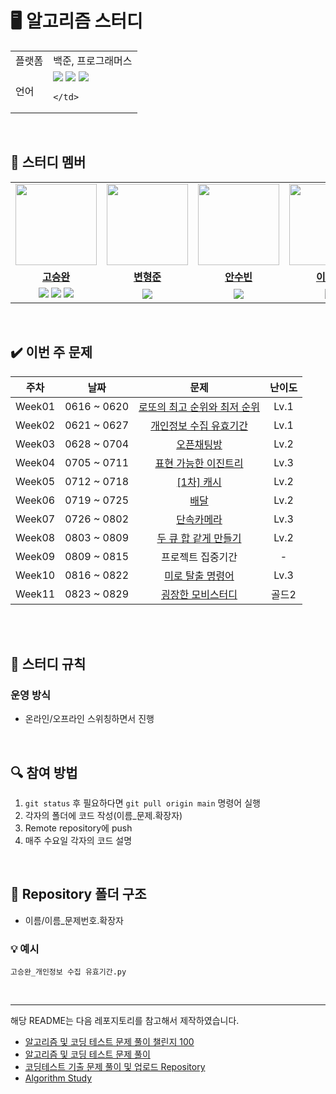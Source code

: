 

# 🖥 알고리즘 스터디

<table>
    <td>플랫폼</td>
    <td>백준, 프로그래머스</td>
  </tr>
  <tr>
    <td>언어</td>
    <td><img src="https://img.shields.io/badge/java-007396?style=for-the-badge&logo=java&logoColor=white"> 
        <img src="https://img.shields.io/badge/python-3776AB?style=for-the-badge&logo=python&logoColor=white">
        <img src="https://img.shields.io/badge/cplusplus-00599C?style=for-the-badge&logo=cplusplus&logoColor=white">

    </td>
  </tr>
</table>

<br/>

## 🤖 스터디 멤버

<table>
 <tr>
    <td align="center"><a href="https://github.com/mukhoplus"><img src="https://avatars.githubusercontent.com/mukhoplus" width="130px;" alt=""></a></td>
    <td align="center"><a href="https://github.com/skybluelion"><img src="https://avatars.githubusercontent.com/skybluelion" width="130px;" alt=""></a></td>
    <td align="center"><a href="https://github.com/richsubin"><img src="https://avatars.githubusercontent.com/richsubin" width="130px;" alt=""></a></td>
    <td align="center"><a href="https://github.com/Leebeom-seok"><img src="https://avatars.githubusercontent.com/Leebeom-seok" width="130px;" alt=""></a></td>
  </tr>
  <tr>
    <td align="center"><a href="https://github.com/mukhoplus"><b>고승완</b></a></td>
    <td align="center"><a href="https://github.com/skybluelion"><b>변형준</b></a></td>
    <td align="center"><a href="https://github.com/richsubin"><b>안수빈</b></a></td>
    <td align="center"><a href="https://github.com/Leebeom-seok"><b>이범석</b></a></td>
  </tr>
  
  <tr> 
    <td align="center">
    <img src="https://img.shields.io/badge/Python-3776AB?style=for-the-badge&logo=python&logoColor=white">
    <img src="https://img.shields.io/badge/Java-007396?style=for-the-badge&logo=java&logoColor=white">
            <img src="https://img.shields.io/badge/cplusplus-00599C?style=for-the-badge&logo=cplusplus&logoColor=white">
    </td>
    <td align="center">
    <img src="https://img.shields.io/badge/Java-007396?style=for-the-badge&logo=java&logoColor=white"></td>
    <td align="center">
    <img src="https://img.shields.io/badge/Java-007396?style=for-the-badge&logo=java&logoColor=white">
     </td>
    <td align="center">
    <img src="https://img.shields.io/badge/Java-007396?style=for-the-badge&logo=java&logoColor=white">
    </td>

</table>

<br/>

## ✔️ 이번 주 문제

| 주차 | 날짜 | 문제 | 난이도 |
|:---:|:---:|:---:|:---:|
|Week01|0616 ~ 0620| [로또의 최고 순위와 최저 순위](https://school.programmers.co.kr/learn/courses/30/lessons/77484) | Lv.1|
|Week02|0621 ~ 0627| [개인정보 수집 유효기간](https://school.programmers.co.kr/learn/courses/30/lessons/150370) | Lv.1 |
|Week03|0628 ~ 0704|[오픈채팅방](https://school.programmers.co.kr/learn/courses/30/lessons/42888) | Lv.2  |
|Week04|0705 ~ 0711|[표현 가능한 이진트리](https://school.programmers.co.kr/learn/courses/30/lessons/150367) | Lv.3 |
|Week05|0712 ~ 0718| [[1차] 캐시](https://school.programmers.co.kr/learn/courses/30/lessons/17680) | Lv.2 |
|Week06|0719 ~ 0725|[배달](https://school.programmers.co.kr/learn/courses/30/lessons/12978) |  Lv.2  |
|Week07|0726 ~ 0802| [단속카메라](https://school.programmers.co.kr/learn/courses/30/lessons/42884) | Lv.3  |
|Week08|0803 ~ 0809| [두 큐 합 같게 만들기](https://school.programmers.co.kr/learn/courses/30/lessons/118667) | Lv.2  |
|Week09|0809 ~ 0815| 프로젝트 집중기간 | -  |
|Week10|0816 ~ 0822| [미로 탈출 명령어](https://school.programmers.co.kr/learn/courses/30/lessons/150365) | Lv.3  |
|Week11|0823 ~ 0829| [굉장한 모비스터디](https://www.acmicpc.net/problem/27726) | 골드2  |


<br/>

<br/>

## 📌 스터디 규칙

### 운영 방식

- 온라인/오프라인 스위칭하면서 진행

<br/>

## 🔍 참여 방법

1.  `git status`  후 필요하다면  `git pull origin main`  명령어 실행
2.  각자의 폴더에 코드 작성(이름_문제.확장자)
3.  Remote repository에 push
4. 매주 수요일 각자의 코드 설명

<br/>

## 📁 Repository 폴더 구조

- 이름/이름_문제번호.확장자
### 💡 예시
`고승완_개인정보 수집 유효기간.py`

<br/>

---

해당 README는 다음 레포지토리를 참고해서 제작하였습니다.

- [알고리즘 및 코딩 테스트 문제 풀이 챌린지 100](https://github.com/ellynhan/challenge100-codingtest-study)
- [알고리즘 및 코딩 테스트 문제 풀이](https://github.com/Seongho0503/Algo_Study)
- [코딩테스트 기출 문제 풀이 및 업로드 Repository](https://github.com/CodeTest-StudyGroup/Code-Test-Study)
- [Algorithm Study](https://github.com/b1urrrr/Algorithm-Study)
